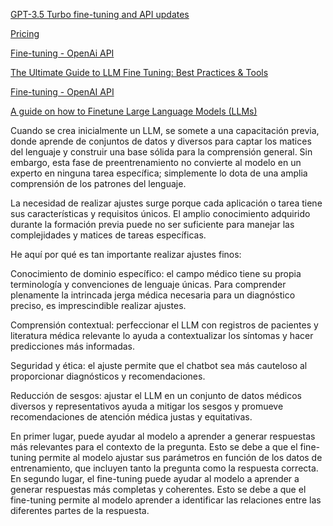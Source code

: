 [GPT-3.5 Turbo fine-tuning and API updates](https://openai.com/blog/gpt-3-5-turbo-fine-tuning-and-api-updates)

[Pricing](https://openai.com/pricing)

[Fine-tuning - OpenAi API](https://platform.openai.com/docs/guides/fine-tuning)

[The Ultimate Guide to LLM Fine Tuning: Best Practices & Tools](https://www.lakera.ai/blog/llm-fine-tuning-guide)

[Fine-tuning - OpenAI API](https://platform.openai.com/docs/guides/fine-tuning)

[A guide on how to Finetune Large Language Models (LLMs)](https://blog.monsterapi.ai/fine-tune-a-large-language-model-llm-guide-2023/)
  
Cuando se crea inicialmente un LLM, se somete a una capacitación previa, donde aprende de conjuntos de datos y diversos para captar los matices del lenguaje y construir una base sólida para la comprensión general. Sin embargo, esta fase de preentrenamiento no convierte al modelo en un experto en ninguna tarea específica; simplemente lo dota de una amplia comprensión de los patrones del lenguaje.

La necesidad de realizar ajustes surge porque cada aplicación o tarea tiene sus características y requisitos únicos. El amplio conocimiento adquirido durante la formación previa puede no ser suficiente para manejar las complejidades y matices de tareas específicas.

He aquí por qué es tan importante realizar ajustes finos:

Conocimiento de dominio específico: el campo médico tiene su propia terminología y convenciones de lenguaje únicas. Para comprender plenamente la intrincada jerga médica necesaria para un diagnóstico preciso, es imprescindible realizar ajustes.

Comprensión contextual: perfeccionar el LLM con registros de pacientes y literatura médica relevante lo ayuda a contextualizar los síntomas y hacer predicciones más informadas.

Seguridad y ética: el ajuste permite que el chatbot sea más cauteloso al proporcionar diagnósticos y recomendaciones.

Reducción de sesgos: ajustar el LLM en un conjunto de datos médicos diversos y representativos ayuda a mitigar los sesgos y promueve recomendaciones de atención médica justas y equitativas.

En primer lugar, puede ayudar al modelo a aprender a generar respuestas más relevantes para el contexto de la pregunta. Esto se debe a que el fine-tuning permite al modelo ajustar sus parámetros en función de los datos de entrenamiento, que incluyen tanto la pregunta como la respuesta correcta. En segundo lugar, el fine-tuning puede ayudar al modelo a aprender a generar respuestas más completas y coherentes. Esto se debe a que el fine-tuning permite al modelo aprender a identificar las relaciones entre las diferentes partes de la respuesta.